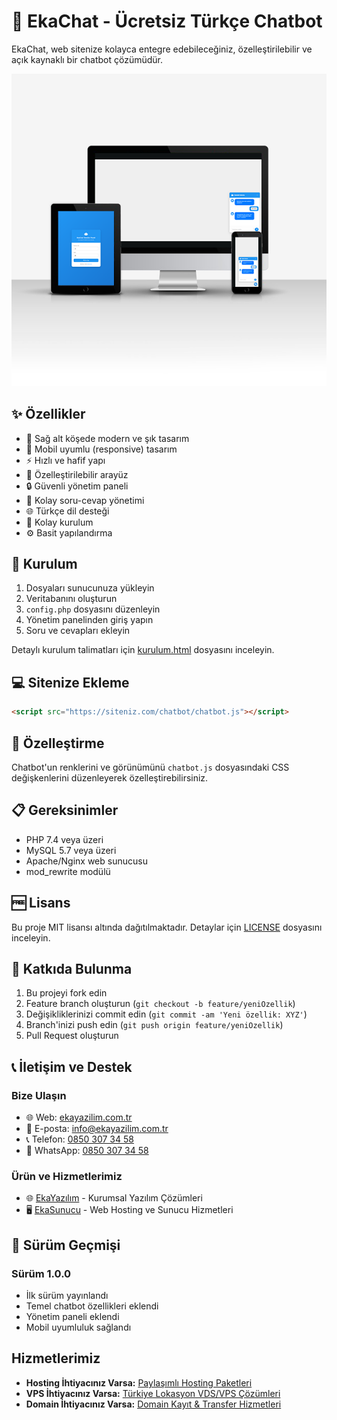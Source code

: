 # 🤖 EkaChat - Ücretsiz Türkçe Chatbot

EkaChat, web sitenize kolayca entegre edebileceğiniz, özelleştirilebilir ve açık kaynaklı bir chatbot çözümüdür.

![EkaChat Screenshot](screenshot.png)

## ✨ Özellikler

- 💬 Sağ alt köşede modern ve şık tasarım
- 📱 Mobil uyumlu (responsive) tasarım
- ⚡ Hızlı ve hafif yapı
- 🎨 Özelleştirilebilir arayüz
- 🔒 Güvenli yönetim paneli
- 📝 Kolay soru-cevap yönetimi
- 🌐 Türkçe dil desteği
- 🚀 Kolay kurulum
- ⚙️ Basit yapılandırma

## 🚀 Kurulum

1. Dosyaları sunucunuza yükleyin
2. Veritabanını oluşturun
3. `config.php` dosyasını düzenleyin
4. Yönetim panelinden giriş yapın
5. Soru ve cevapları ekleyin

Detaylı kurulum talimatları için [kurulum.html](kurulum.html) dosyasını inceleyin.

## 💻 Sitenize Ekleme

```html
<script src="https://siteniz.com/chatbot/chatbot.js"></script>
```

## 🎨 Özelleştirme

Chatbot'un renklerini ve görünümünü `chatbot.js` dosyasındaki CSS değişkenlerini düzenleyerek özelleştirebilirsiniz.

## 📋 Gereksinimler

- PHP 7.4 veya üzeri
- MySQL 5.7 veya üzeri
- Apache/Nginx web sunucusu
- mod_rewrite modülü

## 🆓 Lisans

Bu proje MIT lisansı altında dağıtılmaktadır. Detaylar için [LICENSE](LICENSE) dosyasını inceleyin.

## 🤝 Katkıda Bulunma

1. Bu projeyi fork edin
2. Feature branch oluşturun (`git checkout -b feature/yeniOzellik`)
3. Değişikliklerinizi commit edin (`git commit -am 'Yeni özellik: XYZ'`)
4. Branch'inizi push edin (`git push origin feature/yeniOzellik`)
5. Pull Request oluşturun

## 📞 İletişim ve Destek

### Bize Ulaşın
- 🌐 Web: [ekayazilim.com.tr](https://ekayazilim.com.tr)
- 📧 E-posta: [info@ekayazilim.com.tr](mailto:info@ekayazilim.com.tr)
- 📞 Telefon: [0850 307 34 58](tel:08503073458)
- 💬 WhatsApp: [0850 307 34 58](https://wa.me/908503073458)

### Ürün ve Hizmetlerimiz
- 🌐 [EkaYazılım](https://ekayazilim.com.tr) - Kurumsal Yazılım Çözümleri
- 🖥️ [EkaSunucu](https://ekasunucu.com) - Web Hosting ve Sunucu Hizmetleri

## 📝 Sürüm Geçmişi

### Sürüm 1.0.0
- İlk sürüm yayınlandı
- Temel chatbot özellikleri eklendi
- Yönetim paneli eklendi
- Mobil uyumluluk sağlandı

## Hizmetlerimiz

- **Hosting İhtiyacınız Varsa:** [Paylaşımlı Hosting Paketleri](https://www.ekasunucu.com/tr/kategori/hosting/paylasimli-hosting)
- **VPS İhtiyacınız Varsa:** [Türkiye Lokasyon VDS/VPS Çözümleri](https://www.ekasunucu.com/kategori/turkiye-lokasyon-vds-vps)
- **Domain İhtiyacınız Varsa:** [Domain Kayıt & Transfer Hizmetleri](https://www.ekasunucu.com/domain)

